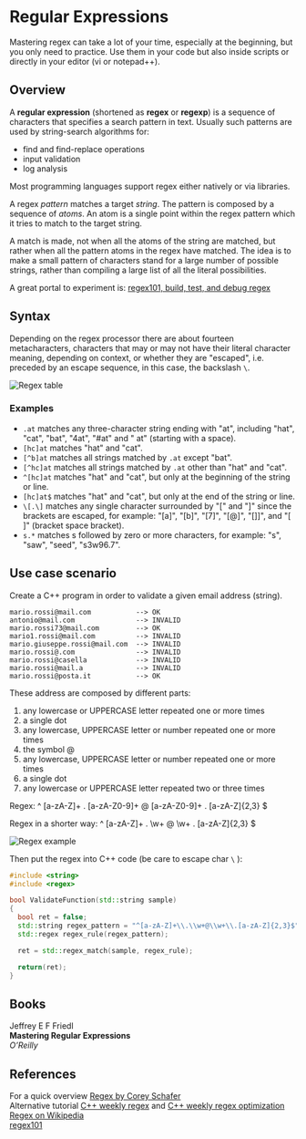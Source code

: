 # Regular Expressions

Mastering regex can take a lot of your time, especially at the beginning, but you only need to practice. Use them in your code but also inside scripts or directly in your editor (vi or notepad++).

## Overview

A **regular expression** (shortened as **regex** or **regexp**) is a sequence of characters that specifies a search pattern in text. Usually such patterns are used by string-search algorithms for: 

- find and find-replace operations
- input validation
- log analysis

Most programming languages support regex either natively or via libraries.

A regex *pattern* matches a target *string*. The pattern is composed by a sequence of *atoms*. An atom is a single point within the regex pattern which it tries to match to the target string.

A match is made, not when all the atoms of the string are matched, but rather when all the pattern atoms in the regex have matched. The idea is to make a small pattern of characters stand for a large number of possible strings, rather than compiling a large list of all the literal possibilities.

A great portal to experiment is: [regex101, build, test, and debug regex](https://regex101.com/)

## Syntax

Depending on the regex processor there are about fourteen metacharacters, characters that may or may not have their literal character meaning, depending on context, or whether they are "escaped", i.e. preceded by an escape sequence, in this case, the backslash `\`.

![Regex table](meta/regex_table.png)

### Examples

- `.at` matches any three-character string ending with "at", including "hat", "cat", "bat", "4at", "#at" and " at" (starting with a space).
- `[hc]at` matches "hat" and "cat".
- `[^b]at` matches all strings matched by `.at` except "bat".
- `[^hc]at` matches all strings matched by `.at` other than "hat" and "cat".
- `^[hc]at` matches "hat" and "cat", but only at the beginning of the string or line.
- `[hc]at$` matches "hat" and "cat", but only at the end of the string or line.
- `\[.\]` matches any single character surrounded by "[" and "]" since the brackets are escaped, for example: "[a]", "[b]", "[7]", "[@]", "[]]", and "[ ]" (bracket space bracket).
- `s.*` matches s followed by zero or more characters, for example: "s", "saw", "seed", "s3w96.7".

## Use case scenario

Create a C++ program in order to validate a given email address (string).

```
mario.rossi@mail.com           --> OK
antonio@mail.com               --> INVALID
mario.rossi73@mail.com         --> OK
mario1.rossi@mail.com          --> INVALID
mario.giuseppe.rossi@mail.com  --> INVALID
mario.rossi@.com               --> INVALID
mario.rossi@casella            --> INVALID
mario.rossi@mail.a             --> INVALID
mario.rossi@posta.it           --> OK
```

These address are composed by different parts:

1. any lowercase or UPPERCASE letter repeated one or more times
2. a single dot
3. any lowercase, UPPERCASE letter or number repeated one or more times
4. the symbol @
5. any lowercase, UPPERCASE letter or number repeated one or more times
6. a single dot
7. any lowercase or UPPERCASE letter repeated two or three times

Regex:
^ [a-zA-Z]+ \. [a-zA-Z0-9]+ @ [a-zA-Z0-9]+ \. [a-zA-Z]{2,3} $

Regex in a shorter way:
^ [a-zA-Z]+ \. \w+ @ \w+ \. [a-zA-Z]{2,3} $

![Regex example](meta/regex_example.png)

Then put the regex into C++ code (be care to escape char `\` ):

```cpp
#include <string>
#include <regex>

bool ValidateFunction(std::string sample)
{
  bool ret = false;
  std::string regex_pattern = "^[a-zA-Z]+\\.\\w+@\\w+\\.[a-zA-Z]{2,3}$";
  std::regex regex_rule(regex_pattern);

  ret = std::regex_match(sample, regex_rule);

  return(ret);
}
```

## Books

Jeffrey E F Friedl  
**Mastering Regular Expressions**  
*O’Reilly*  

## References

For a quick overview [Regex by Corey Schafer](https://youtu.be/sa-TUpSx1JA)  
Alternative tutorial [C++ weekly regex](https://youtu.be/IOxKjqC1Ozo) and [C++ weekly regex optimization](https://youtu.be/7hfSyxNxFfo)  
[Regex on Wikipedia](https://en.wikipedia.org/wiki/Regular_expression)  
[regex101](https://regex101.com/)  

